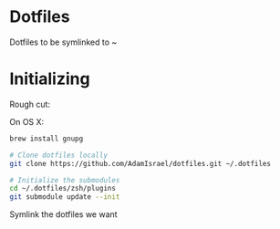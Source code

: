 # Dotfiles

Dotfiles to be symlinked to ~


# Initializing

Rough cut:

On OS X:

```bash
brew install gnupg
```

```bash
# Clone dotfiles locally
git clone https://github.com/AdamIsrael/dotfiles.git ~/.dotfiles

# Initialize the submodules
cd ~/.dotfiles/zsh/plugins
git submodule update --init
```

Symlink the dotfiles we want
